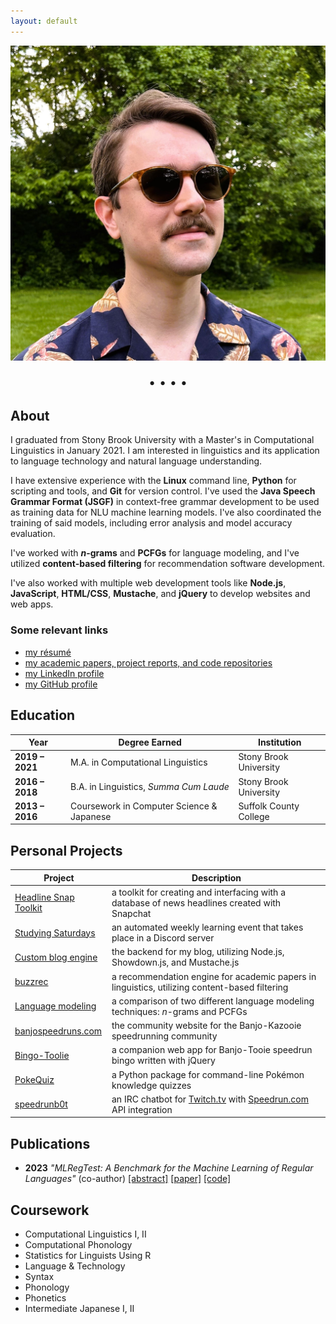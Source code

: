 ```yaml
---
layout: default
---
```


<link rel="stylesheet" href="https://cdnjs.cloudflare.com/ajax/libs/font-awesome/4.7.0/css/font-awesome.min.css" />

<img class="headshot" src="./assets/me.jpg" />

<p style="text-align: center; font-size: 20px;"> <a href="mailto:derek@derekandersen.net"  target="_blank"><i class="fa fa-envelope"></i></a> • <a href="https://github.com/Dechrissen"  target="_blank"><i class="fa fa-github"></i></a> • <a href="https://www.linkedin.com/in/derekcandersen/"  target="_blank"><i class="fa fa-linkedin"></i></a> • <a href="https://derekandersen.net/"  target="_blank"><i class="fa fa-globe"></i></a> • <a href="https://dechrissen.github.io/assets/resume.pdf"  target="_blank"><i class="fa fa-file-text-o"></i></a> </p>

## About

I graduated from Stony Brook University with a Master's in Computational Linguistics in January 2021. I am interested in linguistics and its application to language technology and natural language understanding.

I have extensive experience with the **Linux** command line, **Python** for scripting and tools, and **Git** for version control. I've used the **Java Speech Grammar Format (JSGF)** in context-free grammar development to be used as training data for NLU machine learning models. I've also coordinated the training of said models, including error analysis and model accuracy evaluation.

I've worked with **_n_-grams** and **PCFGs** for language modeling, and I've utilized **content-based filtering** for recommendation software development.

I've also worked with multiple web development tools like **Node.js**, **JavaScript**, **HTML/CSS**, **Mustache**, and **jQuery** to develop websites and web apps.

### Some relevant links

- [my résumé](https://dechrissen.github.io/assets/resume.pdf)
- [my academic papers, project reports, and code repositories](https://dechrissen.github.io/academic-output.html)
- [my LinkedIn profile](https://www.linkedin.com/in/derekcandersen/)
- [my GitHub profile](https://github.com/Dechrissen)

## Education

Year | Degree Earned | Institution
----- | ----- | -----
**2019 – 2021** | M.A. in Computational Linguistics | Stony Brook University
**2016 – 2018** | B.A. in Linguistics, _Summa Cum Laude_ | Stony Brook University
**2013 – 2016** | Coursework in Computer Science & Japanese | Suffolk County College

## Personal Projects

Project | Description
----- | -----
[Headline Snap Toolkit](https://github.com/Dechrissen/hstk) | a toolkit for creating and interfacing with a database of news headlines created with Snapchat 
[Studying Saturdays](https://derekandersen.net/blog/studying-saturdays) | an automated weekly learning event that takes place in a Discord server
[Custom blog engine](https://derekandersen.net/blog/new-blog-engine) | the backend for my blog, utilizing Node.js, Showdown.js, and Mustache.js
[buzzrec](https://github.com/Dechrissen/buzzrec) | a recommendation engine for academic papers in linguistics, utilizing content-based filtering
[Language modeling](https://github.com/Dechrissen/LIN538-Final) | a comparison of two different language modeling techniques: _n_-grams and PCFGs
[banjospeedruns.com](https://banjospeedruns.com/) | the community website for the Banjo-Kazooie speedrunning community
[Bingo-Toolie](https://banjospeedruns.com/bt/bingo-toolie) | a companion web app for Banjo-Tooie speedrun bingo written with jQuery
[PokeQuiz](https://pypi.org/project/pokequiz/) | a Python package for command-line Pokémon knowledge quizzes
[speedrunb0t](https://github.com/Dechrissen/speedrunb0t) | an IRC chatbot for [Twitch.tv](https://www.twitch.tv/) with [Speedrun.com](https://www.speedrun.com/) API integration

## Publications

- **2023** _"MLRegTest: A Benchmark for the Machine Learning of Regular Languages"_ (co-author) [[abstract]](https://arxiv.org/abs/2304.07687) [[paper]](https://arxiv.org/pdf/2304.07687) [[code]](https://github.com/heinz-jeffrey/subregular-learning)

## Coursework

- Computational Linguistics I, II
- Computational Phonology
- Statistics for Linguists Using R
- Language & Technology
- Syntax
- Phonology
- Phonetics
- Intermediate Japanese I, II
